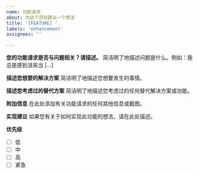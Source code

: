 ```yaml
---
name: 功能请求
about: 为这个项目建议一个想法
title: '[FEATURE] '
labels: 'enhancement'
assignees: ''

---
```


**您的功能请求是否与问题相关？请描述。**
简洁明了地描述问题是什么。例如：我总是感到沮丧当 [...]

**描述您想要的解决方案**
简洁明了地描述您想要发生的事情。

**描述您考虑过的替代方案**
简洁明了地描述您考虑过的任何替代解决方案或功能。

**附加信息**
在此处添加有关功能请求的任何其他信息或截图。

**实现建议**
如果您有关于如何实现此功能的想法，请在此处描述。

**优先级**
- [ ] 低
- [ ] 中
- [ ] 高
- [ ] 紧急